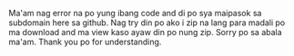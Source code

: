Ma'am nag error na po yung ibang code and di po sya maipasok sa subdomain here sa github. Nag try din po ako i zip na lang para madali po ma download and ma view kaso ayaw din po nung zip. Sorry po sa abala ma'am. Thank you po for understanding.
